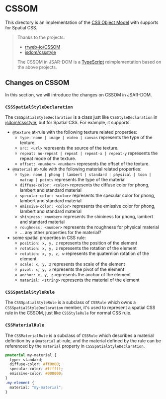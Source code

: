 # CSSOM

This directory is an implementation of the [CSS Object Model][] with supports for Spatial CSS.

> Thanks to the projects:
> - [rrweb-io/CSSOM][]
> - [jsdom/cssstyle][]
>
> The CSSOM in JSAR-DOM is a [TypeScript][] reimplementation based on the above projects.

## Changes on CSSOM

In this section, we will introduce the changes on CSSOM in JSAR-DOM.

### `CSSSpatialStyleDeclaration`

The `CSSSpatialStyleDeclaration` is a class just like `CSSStyleDeclaration` in [jsdom/cssstyle][], but for Spatial CSS. For example, it supports:

- `@texture` at-rule with the following texture related properties:
  - `type: none | image | video | canvas` represents the type of the texture.
  - `src: <url>` represents the source of the texture.
  - `repeat: no-repeat | repeat | repeat-x | repeat-y` represents the repeat mode of the texture.
  - `offset: <number> <number>` represents the offset of the texture.
- `@material` at-rule with the following material related properties:
  - `type: none | phong | lambert | standard | physical | toon | matcap | points` represents the type of the material
  - `diffuse-color: <color>` represents the diffuse color for phong, lambert and standard material
  - `specular-color: <color>` represents the specular color for phong, lambert and standard material
  - `emissive-color: <color>` represents the emissive color for phong, lambert and standard material
  - `shininess: <number>` represents the shininess for phong, lambert and standard material
  - `roughness: <number>` represents the roughness for physical material
  - ... any other properties for the material?
- some spatial properties in CSS rule:
  - `position: x, y, z` represents the position of the element
  - `rotation: x, y, z` represents the rotation of the element
  - `rotation: x, y, z, w` represents the quaternion rotation of the element
  - `scale: x, y, z` represents the scale of the element
  - `pivot: x, y, z` represents the pivot of the element
  - `anchor: x, y, z` represents the anchor of the element
  - `material: <string>` represents the material of the element

### `CSSSpatialStyleRule`

The `CSSSpatialStyleRule` is a subclass of `CSSRule` which owns a `CSSSpatialStyleDeclaration` member, it's used to represent a spatial CSS rule in the CSSOM, just like `CSSStyleRule` for normal CSS rule.

### `CSSMaterialRule`

The `CSSMaterialRule` is a subclass of `CSSRule` which describes a material definition by a `@material` at-rule, and the material defined by the rule can be referenced by the `material` property in `CSSSpatialStyleDeclaration`.

```css
@material my-material {
  type: standard;
  diffuse-color: #ff0000;
  specular-color: #ffffff;
  emissive-color: #000000;
}
.my-element {
  material: "my-material";
}
```

[CSS Object Model]: https://drafts.csswg.org/cssom/
[TypeScript]: https://www.typescriptlang.org/
[rrweb-io/CSSOM]: https://github.com/rrweb-io/CSSOM
[jsdom/cssstyle]: https://github.com/jsdom/cssstyle
